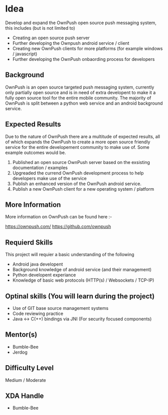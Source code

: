 # Idea

Develop and expand the OwnPush open source push messaging system, this includes (but is not limited to)

* Creating an open source push server
* Further developing the Ownpush android service / client
* Creating new OwnPush clients for more platforms (for example windows / javascript)
* Further developing the OwnPush onbaording process for developers


## Background

OwnPush is an open source targeted push messaging system, currently only partially open source and is in
need of extra developent to make it a fully open source tool for the entire mobile community. The majority
of OwnPush is split between a python web service and an android background service.


## Expected Results

Due to the nature of OwnPush there are a  multitude of expected results, all of which expands the OwnPush 
to create a more open source friendly service for the entire developement community to make use of. Some
example outcomes would be.


1. Published an open source OwnPush server based on the exsisting documentation / examples
2. Upgreaded the currend OwnPush development process to help developers make use of the service
3. Publish an enhanced version of the OwnPush android service.
4. Publish a new  OwnPush client for a new operating system / platform


## More Information

More information on OwnPush can be found here :-

https://ownpush.com/
https://github.com/ownpush


## Requierd Skills

This project will requier a basic understanding of the following

* Android java developent
* Background knowledge of android service (and their management)
* Python developent experiance
* Knowledge of  basic web protocols (HTTP(s) / Websockets / TCP-IP)


## Optinal skills (You will learn during the project)

* Use of GIT base source management systems
* Code reviewing practice
* Java <-> C(++) bindings via JNI (For security focused components)


## Mentor(s)

* Bumble-Bee
* Jerdog


## Difficulty Level

Medium / Moderate


## XDA Handle

* Bumble-Bee


